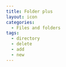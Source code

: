 ```yaml
---
title: Folder plus
layout: icon
categories:
  - Files and folders
tags:
  - directory
  - delete
  - add
  - new
---
```

